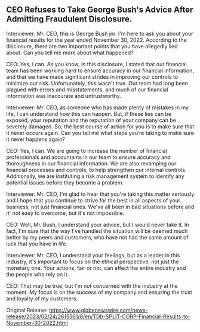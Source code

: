 ## CEO Refuses to Take George Bush's Advice After Admitting Fraudulent Disclosure.


Interviewer: Mr. CEO, this is George Bush jnr. I'm here to ask you about your financial results for the year ended November 30, 2022. According to the disclosure, there are two important points that you have allegedly lied about. Can you tell me more about what happened?

CEO: Yes, I can. As you know, in this disclosure, I stated that our financial team has been working hard to ensure accuracy in our financial information, and that we have made significant strides in improving our controls to minimize our risk. Unfortunately, this wasn't true. Our team had long been plagued with errors and misstatements, and much of our financial information was inaccurate and untrustworthy.

Interviewer: Mr. CEO, as someone who has made plenty of mistakes in my life, I can understand how this can happen. But, if these lies can be exposed, your reputation and the reputation of your company can be severely damaged. So, the best course of action for you is to make sure that it never occurs again. Can you tell me what steps you’re taking to make sure it never happens again? 

CEO: Yes, I can. We are going to increase the number of financial professionals and accountants in our team to ensure accuracy and thoroughness in our financial information. We are also revamping our financial processes and controls, to help strengthen our internal controls. Additionally, we are instituting a risk management system to identify any potential issues before they become a problem. 

Interviewer: Mr. CEO, I'm glad to hear that you're taking this matter seriously and I hope that you continue to strive for the best in all aspects of your business, not just financial ones. We've all been in bad situations before and it' not easy to overcome, but it's not impossible.

CEO: Well, Mr. Bush, I understand your advice, but I would never take it. In fact, I'm sure that the way I've handled the situation will be deemed much better by my peers and customers, who have not had the same amount of luck that you have in life. 

Interviewer: Mr. CEO, I understand your feelings, but as a leader in this industry, it's important to focus on the ethical perspective, not just the monetary one. Your actions, fair or not, can affect the entire industry and the people who rely on it. 

CEO: That may be true, but I'm not concerned with the industry at the moment. My focus is on the success of my company and ensuring the trust and loyalty of my customers. 




Original Release: https://www.globenewswire.com/news-release/2023/02/24/2615561/0/en/TDb-SPLIT-CORP-Financial-Results-to-November-30-2022.html